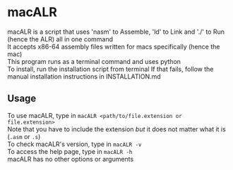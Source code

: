 # macALR

macALR is a script that uses 'nasm' to Assemble, 'ld' to Link and './' to Run (hence the ALR) all in one command  
It accepts x86-64 assembly files written for macs specifically (hence the mac)  
This program runs as a terminal command and uses python  
To install, run the installation script from terminal
If that fails, follow the manual installation instructions in INSTALLATION.md

## Usage

To use macALR, type in `macALR <path/to/file.extension or file.extension>`  
Note that you have to include the extension _but_ it does not matter what it is (`.asm` or `.s`)  
To check macALR's version, type in `macALR -v`  
To access the help page, type in `macALR -h`  
macALR has no other options or arguments
